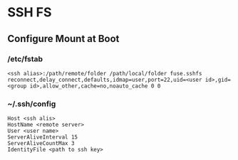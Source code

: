 # SSH FS

## Configure Mount at Boot
### /etc/fstab
```
<ssh alias>:/path/remote/folder /path/local/folder fuse.sshfs reconnect,delay_connect,defaults,idmap=user,port=22,uid=<user id>,gid=<group id>,allow_other,cache=no,noauto_cache 0 0
```
### ~/.ssh/config
```
Host <ssh alis>
HostName <remote server>
User <user name>
ServerAliveInterval 15
ServerAliveCountMax 3
IdentityFile <path to ssh key>
```

